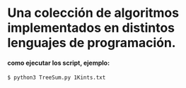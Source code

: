 # Una colección de algoritmos implementados en distintos lenguajes de programación.
#### como ejecutar los script, ejemplo:
```shell
$ python3 TreeSum.py 1Kints.txt
```